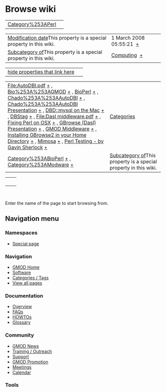 



<span id="top"></span>




# <span dir="auto">Browse wiki</span>






|                                                      |     |
|------------------------------------------------------|-----|
| [Category%253APerl](/wiki/Category%253APerl "Category%253APerl") |     |

|  |  |
|----|----|
| <span class="smw-highlighter" data-type="1" state="inline" data-title="Property"><span class="smwbuiltin">[Modification date](/wiki/Property:Modification_date "Property:Modification date")</span><span class="smwttcontent">This property is a special property in this wiki.</span></span> | <span class="smwb-value">1 March 2008 05:55:21  <span class="smwsearch">[+](/wiki/Special%253ASearchByProperty/Modification-20date/1-20March-202008-2005:55:21 "Special%253ASearchByProperty/Modification-20date/1-20March-202008-2005:55:21")</span></span> |
| <span class="smw-highlighter" data-type="1" state="inline" data-title="Property"><span class="smwbuiltin">[Subcategory of](/wiki/Property:Subcategory_of "Property:Subcategory of")</span><span class="smwttcontent">This property is a special property in this wiki.</span></span> | <span class="smwb-value">[Computing](/wiki/Category%253AComputing "Category%253AComputing")  <span class="smwsearch">[+](/wiki/Special%253ASearchByProperty/Subcategory-20of/Computing "Special%253ASearchByProperty/Subcategory-20of/Computing")</span></span> |

<span id="smw_browse_incoming"></span>

|  |  |
|----|----|
| [hide properties that link here](/mediawiki/index.php?title=Special:Browse&offset=0&dir=out&article=Category%253APerl)  |  |

|  |  |
|----|----|
| <span class="smwb-ivalue">[File:AutoDBI.pdf](/wiki/File:AutoDBI.pdf "File:AutoDBI.pdf") <span class="smwbrowse">[+](/wiki/Special%253ABrowse/File:AutoDBI.pdf "Special%253ABrowse/File:AutoDBI.pdf")</span></span> , <span class="smwb-ivalue">[Bio%253A%253AGMOD](/wiki/Bio%253A%253AGMOD "Bio%253A%253AGMOD") <span class="smwbrowse">[+](/wiki/Special%253ABrowse/Bio%253A%253AGMOD "Special%253ABrowse/Bio%253A%253AGMOD")</span></span> , <span class="smwb-ivalue">[BioPerl](/wiki/BioPerl "BioPerl") <span class="smwbrowse">[+](/wiki/Special%253ABrowse/BioPerl "Special%253ABrowse/BioPerl")</span></span> , <span class="smwb-ivalue">[Chado%253A%253AAutoDBI](/wiki/Chado%253A%253AAutoDBI "Chado%253A%253AAutoDBI") <span class="smwbrowse">[+](/wiki/Special%253ABrowse/Chado%253A%253AAutoDBI "Special%253ABrowse/Chado%253A%253AAutoDBI")</span></span> , <span class="smwb-ivalue">[Chado%253A%253AAutoDBI Presentation](/wiki/Chado%253A%253AAutoDBI_Presentation "Chado%253A%253AAutoDBI Presentation") <span class="smwbrowse">[+](/wiki/Special%253ABrowse/Chado%253A%253AAutoDBI-20Presentation "Special%253ABrowse/Chado%253A%253AAutoDBI-20Presentation")</span></span> , <span class="smwb-ivalue">[DBD::mysql on the Mac](/wiki/DBD%253A%253Amysql_on_the_Mac "DBD::mysql on the Mac") <span class="smwbrowse">[+](/wiki/Special%253ABrowse/DBD::mysql-20on-20the-20Mac "Special%253ABrowse/DBD::mysql-20on-20the-20Mac")</span></span> , <span class="smwb-ivalue">[DBStag](/wiki/DBStag "DBStag") <span class="smwbrowse">[+](/wiki/Special%253ABrowse/DBStag "Special%253ABrowse/DBStag")</span></span> , <span class="smwb-ivalue">[File:DasI middleware.pdf](/wiki/File:DasI_middleware.pdf "File:DasI middleware.pdf") <span class="smwbrowse">[+](/wiki/Special%253ABrowse/File:DasI-20middleware.pdf "Special%253ABrowse/File:DasI-20middleware.pdf")</span></span> , <span class="smwb-ivalue">[Fixing Perl on OSX](/wiki/Fixing_Perl_on_OSX "Fixing Perl on OSX") <span class="smwbrowse">[+](/wiki/Special%253ABrowse/Fixing-20Perl-20on-20OSX "Special%253ABrowse/Fixing-20Perl-20on-20OSX")</span></span> , <span class="smwb-ivalue">[GBrowse (DasI) Presentation](/wiki/GBrowse_(DasI)_Presentation "GBrowse (DasI) Presentation") <span class="smwbrowse">[+](/wiki/Special%253ABrowse/GBrowse-20(DasI)-20Presentation "Special%253ABrowse/GBrowse-20(DasI)-20Presentation")</span></span> , <span class="smwb-ivalue">[GMOD Middleware](/wiki/GMOD_Middleware "GMOD Middleware") <span class="smwbrowse">[+](/wiki/Special%253ABrowse/GMOD-20Middleware "Special%253ABrowse/GMOD-20Middleware")</span></span> , <span class="smwb-ivalue">[Installing GBrowse2 in your Home Directory](/wiki/Installing_GBrowse2_in_your_Home_Directory "Installing GBrowse2 in your Home Directory") <span class="smwbrowse">[+](/wiki/Special%253ABrowse/Installing-20GBrowse2-20in-20your-20Home-20Directory "Special%253ABrowse/Installing-20GBrowse2-20in-20your-20Home-20Directory")</span></span> , <span class="smwb-ivalue">[Mimosa](/wiki/Mimosa "Mimosa") <span class="smwbrowse">[+](/wiki/Special%253ABrowse/Mimosa "Special%253ABrowse/Mimosa")</span></span> , <span class="smwb-ivalue">[Perl Testing - by Gavin Sherlock](/wiki/Perl_Testing_-_by_Gavin_Sherlock "Perl Testing - by Gavin Sherlock") <span class="smwbrowse">[+](/wiki/Special%253ABrowse/Perl-20Testing-20-2D-20by-20Gavin-20Sherlock "Special%253ABrowse/Perl-20Testing-20-2D-20by-20Gavin-20Sherlock")</span></span> | [Categories](/wiki/Special%253ACategories "Special%253ACategories") |
| <span class="smwb-ivalue">[Category%253ABioPerl](/wiki/Category%253ABioPerl "Category%253ABioPerl") <span class="smwbrowse">[+](/wiki/Special%253ABrowse/Category%253ABioPerl "Special%253ABrowse/Category%253ABioPerl")</span></span> , <span class="smwb-ivalue">[Category%253AModware](/wiki/Category%253AModware "Category%253AModware") <span class="smwbrowse">[+](/wiki/Special%253ABrowse/Category%253AModware "Special%253ABrowse/Category%253AModware")</span></span> | <span class="smw-highlighter" data-type="1" state="inline" data-title="Property"><span class="smwbuiltin">[Subcategory of](/wiki/Property:Subcategory_of "Property:Subcategory of")</span><span class="smwttcontent">This property is a special property in this wiki.</span></span> |

|     |     |
|-----|-----|
|     |     |

 

Enter the name of the page to start browsing from.  








## Navigation menu



### Namespaces

- <span id="ca-nstab-special">[Special
  page](/wiki/Special%253ABrowse/Category%253APerl "This is a special page, you cannot edit the page itself")</span>






### Navigation



- <span id="n-GMOD-Home">[GMOD Home](/wiki/Main_Page)</span>
- <span id="n-Software">[Software](/wiki/GMOD_Components)</span>
- <span id="n-Categories-.2F-Tags">[Categories /
  Tags](/wiki/Categories)</span>
- <span id="n-View-all-pages">[View all
  pages](/wiki/Special:AllPages)</span>




### Documentation



- <span id="n-Overview">[Overview](/wiki/Overview)</span>
- <span id="n-FAQs">[FAQs](/wiki/Category%253AFAQ)</span>
- <span id="n-HOWTOs">[HOWTOs](/wiki/Category%253AHOWTO)</span>
- <span id="n-Glossary">[Glossary](/wiki/Glossary)</span>




### Community



- <span id="n-GMOD-News">[GMOD News](/wiki/GMOD_News)</span>
- <span id="n-Training-.2F-Outreach">[Training /
  Outreach](/wiki/Training_and_Outreach)</span>
- <span id="n-Support">[Support](/wiki/Support)</span>
- <span id="n-GMOD-Promotion">[GMOD
  Promotion](/wiki/GMOD_Promotion)</span>
- <span id="n-Meetings">[Meetings](/wiki/Meetings)</span>
- <span id="n-Calendar">[Calendar](/wiki/Calendar)</span>




### Tools












<!-- -->




